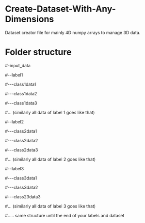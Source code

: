 # Create-Dataset-With-Any-Dimensions
Dataset creator file for mainly 4D numpy arrays to manage 3D data.
# Folder structure

#-input_data

#--label1

#---class1data1

#---class1data2

#---class1data3

#... (similarly all data of label 1 goes like that)

#--label2

#---class2data1

#---class2data2

#---class2data3

#... (similarly all data of label 2 goes like that)

#--label3

#---class3data1

#---class3data2

#---class23data3

#... (similarly all data of label 3 goes like that)

#..... same structure until the end of your labels and dataset
